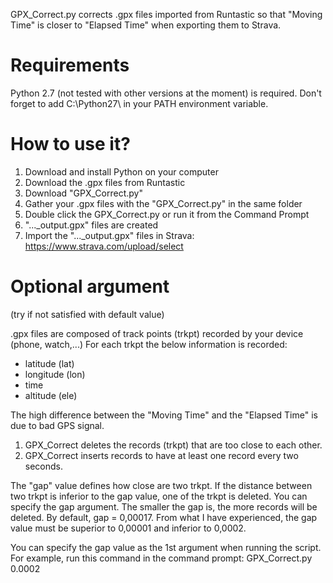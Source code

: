 GPX_Correct.py corrects .gpx files imported from Runtastic so that "Moving Time" is closer to "Elapsed Time" when exporting them to Strava.

# Requirements
Python 2.7 (not tested with other versions at the moment) is required.
Don't forget to add C:\Python27\ in your PATH environment variable.

# How to use it?
1. Download and install Python on your computer
2. Download the .gpx files from Runtastic
3. Download "GPX_Correct.py"
4. Gather your .gpx files with the "GPX_Correct.py" in the same folder
5. Double click the GPX_Correct.py or run it from the Command Prompt
6. "..._output.gpx" files are created
7. Import the "..._output.gpx" files in Strava: https://www.strava.com/upload/select

# Optional argument 
(try if not satisfied with default value)

.gpx files are composed of track points (trkpt) recorded by your device (phone, watch,...)
For each trkpt the below information is recorded:
- latitude (lat)
- longitude (lon)
- time
- altitude (ele)

The high difference between the "Moving Time" and the "Elapsed Time" is due to bad GPS signal.

1. GPX_Correct deletes the records (trkpt) that are too close to each other. 
2. GPX_Correct inserts records to have at least one record every two seconds.

The "gap" value defines how close are two trkpt. If the distance between two trkpt is inferior to the gap value, one of the trkpt is deleted. You can specify the gap argument. The smaller the gap is, the more records will be deleted. 
By default, gap = 0,00017.
From what I have experienced, the gap value must be superior to 0,00001 and inferior to 0,0002.

You can specify the gap value as the 1st argument when running the script.
For example, run this command in the command prompt: GPX_Correct.py 0.0002
